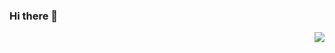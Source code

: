 ### Hi there 👋

<img align="right" src="https://blog.wohin.me/posts/thoughts-on-vuln-research-2/vulns.png" />
